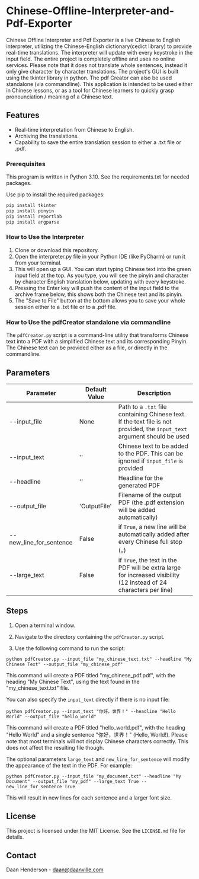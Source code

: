 # Chinese-Offline-Interpreter-and-Pdf-Exporter

Chinese Offline Interpreter and Pdf Exporter is a live Chinese to English interpreter, utilizing the Chinese-English dictionary(cedict library) to provide real-time translations. The interpreter will update with every keystroke in the input field. The entire project is completely offline and uses no online services. Please note that it does not translate whole sentences, instead it only give character by character translations. The project's GUI is built using the tkinter library in python. The pdf Creator can also be used standalone (via commandline).
This application is intended to be used either in Chinese lessons, or as a tool for Chinese learners to quickly grasp pronounciation / meaning of a Chinese text.

## Features

- Real-time interpretation from Chinese to English.
- Archiving the translations.
- Capability to save the entire translation session to either a .txt file or .pdf.

### Prerequisites

This program is written in Python 3.10. See the requirements.txt for needed packages.

Use pip to install the required packages:

```sh
pip install tkinter
pip install pinyin
pip install reportlab
pip install argparse
```

### How to Use the Interpreter

1. Clone or download this repository.
2. Open the interpreter.py file in your Python IDE (like PyCharm) or run it from your terminal.
3. This will open up a GUI. You can start typing Chinese text into the green input field at the top. As you type, you will see the pinyin and character by character English translation below, updating with every keystroke.
4. Pressing the Enter key will push the content of the input field to the archive frame below, this shows both the Chinese text and its pinyin.
5. The "Save to File" button at the bottom allows you to save your whole session either to a .txt file or to a .pdf file.

### How to Use the pdfCreator standalone via commandline

The `pdfCreator.py` script is a command-line utility that transforms Chinese text into a PDF with a simplified Chinese text and its corresponding Pinyin. The Chinese text can be provided either as a file, or directly in the commandline.

## Parameters
| Parameter | Default Value | Description |
| --- |---| --- |
| --input_file | None | Path to a `.txt` file containing Chinese text. If the text file is not provided, the `input_text` argument should be used |
| --input_text | '' | Chinese text to be added to the PDF. This can be ignored if `input_file` is provided |
| --headline | '' | Headline for the generated PDF |
| --output_file | 'OutputFile' | Filename of the output PDF (the .pdf extension will be added automatically)|
| --new_line_for_sentence | False | if `True`, a new line will be automatically added after every Chinese full stop (。)|
| --large_text | False | if `True`, the text in the PDF will be extra large for increased visibility (12 instead of 24 characters per line)|

## Steps

1. Open a terminal window.

2. Navigate to the directory containing the `pdfCreator.py` script.

3. Use the following command to run the script:
```
python pdfCreator.py --input_file "my_chinese_text.txt" --headline "My Chinese Text" --output_file "my_chinese_pdf"
```

This command will create a PDF titled "my_chinese_pdf.pdf", with the heading "My Chinese Text", using the text found in the "my_chinese_text.txt" file.

You can also specify the `input_text` directly if there is no input file:
```
python pdfCreator.py --input_text "你好，世界！" --headline "Hello World" --output_file "hello_world"
```

This command will create a PDF titled "hello_world.pdf", with the heading "Hello World" and a single sentence "你好，世界！" (Hello, World!).
Please note that most terminals will not display Chinese characters correctly. This does not affect the resulting file though.

The optional parameters `large_text` and `new_line_for_sentence` will modify the appearance of the text in the PDF. For example:
```
python pdfCreator.py --input_file "my_document.txt" --headline "My Document" --output_file "my_pdf" --large_text True --new_line_for_sentence True
```
This will result in new lines for each sentence and a larger font size.


## License

This project is licensed under the MIT License. See the `LICENSE.md` file for details.

## Contact

Daan Henderson - daan@daanville.com
